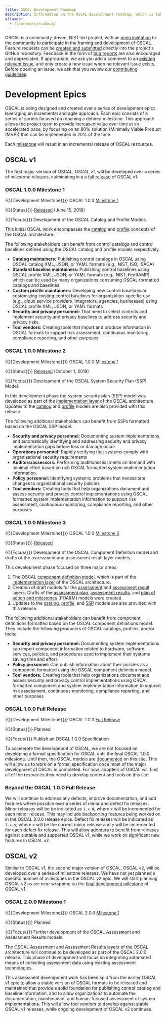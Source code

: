 ```yaml
---
title: OSCAL Development Roadmap
description: Information on the OSCAL development roadmap, which is taking place over a series of milestones.
aliases:
  - /learnmore/roadmap/
---
```


OSCAL is a community-driven, NIST-led project, with an [open invitation](https://github.com/usnistgov/OSCAL/blob/master/CONTRIBUTING.md) to the community to participate in the framing and development of OSCAL. Feature requests can be [created and submitted](https://github.com/usnistgov/OSCAL/issues/new?assignees=&labels=User+Story%2C+enhancement&template=feature_request.md) directly into the project's GitHub repository. Feedback in the form of [bug reports](https://github.com/usnistgov/OSCAL/issues/new?assignees=&labels=bug&template=bug_report.md) are also encouraged and appreciated. If appropriate, we ask you add a comment to an [existing relevant issue](https://github.com/usnistgov/OSCAL/issues), and only create a new issue when no relevant issue exists. Before opening an issue, we ask that you review our [contributing guidelines](https://github.com/usnistgov/OSCAL/blob/master/CONTRIBUTING.md).

# Development Epics

OSCAL is being designed and created over a series of development epics leveraging an incremental and agile approach. Each epic consists of a series of sprints focused on reaching a defined milestone. This approach allows the project team to provide increased value over time at an accelerated pace, by focusing on an 80% solution (Minimally Viable Product (MVP)) that can be implemented in 20% of the time.

Each [milestone](https://github.com/usnistgov/OSCAL/milestones) will result in an incremental release of OSCAL resources.

## OSCAL v1

The first major version of OSCAL, OSCAL v1, will be developed over a series of milestone releases, culminating in a a [full release](#oscal-1-0-0-full-release) of OSCAL v1.

### OSCAL 1.0.0 Milestone 1

{{<usa-tag>}}Development Milestone{{</usa-tag>}} OSCAL 1.0.0 [Milestone 1](https://github.com/usnistgov/OSCAL/milestone/1)

{{<usa-tag>}}Status{{</usa-tag>}} [Released](https://github.com/usnistgov/OSCAL/releases/tag/v1.0.0-milestone1) (June 15, 2019)

{{<usa-tag>}}Focus{{</usa-tag>}} Development of the OSCAL Catalog and Profile Models.

This initial OSCAL work encompasses the [catalog](/documentation/schema/profile-layer/#catalog) and [profile](/documentation/schema/profile-layer/#profile) concepts of the OSCAL architecture.

The following stakeholders can benefit from control catalogs and control baselines defined using the OSCAL catalog and profile models respectively.

- **Catalog maintainers:** Publishing control catalogs in OSCAL using OSCAL catalog XML, JSON, or YAML formats (e.g., NIST, ISO, ISACA)
- **Standard baseline maintainers:** Publishing control baselines using OSCAL profile XML, JSON, or YAML formats (e.g., NIST, FedRAMP), which can be used by many organizations consuming OSCAL formatted catalogs and baselines
- **Custom profile maintainers:** Developing new control baselines or customizing existing control baselines for organization-specific use (e.g., cloud service providers, integrators, agencies, businesses) using OSCAL profile XML, JSON, or YAML formats
- **Security and privacy personnel:** That need to select controls and implement security and privacy baselines to address security and privacy risks.
- **Tool vendors:** Creating tools that import and produce information in OSCAL formats to support risk assessment, continuous monitoring, compliance reporting, and other purposes

### OSCAL 1.0.0 Milestone 2

{{<usa-tag>}}Development Milestone{{</usa-tag>}} OSCAL 1.0.0 [Milestone 1](https://github.com/usnistgov/OSCAL/milestone/2)

{{<usa-tag>}}Status{{</usa-tag>}} [Released](https://github.com/usnistgov/OSCAL/releases/tag/v1.0.0-milestone2) (October 1, 2019)

{{<usa-tag>}}Focus{{</usa-tag>}} Development of the OSCAL System Security Plan (SSP) Model.

In this development phase the system security plan (SSP) model was developed as part of the [implementation layer](/documentation/schema/implementation-layer/) of the OSCAL architecture. Updates to the [catalog](/documentation/schema/catalog-layer/catalog/) and [profile](/documentation/schema/profile-layer/profile/) models are also provided with this release.

The following additional stakeholders can benefit from SSPs formatted based on the OSCAL SSP model.

- **Security and privacy personnel:** Documenting system implementations, and automatically identifying and addressing security and privacy implementation gaps before loss or damage occur
- **Operations personnel:** Rapidly verifying that systems comply with organizational security requirements
- **Auditors/assessors:** Performing audits/assessments on demand with minimal effort based on rich OSCAL formatted system implementation information.
- **Policy personnel:** Identifying systemic problems that necessitate changes to organizational security policies
- **Tool vendors:** Creating tools that help organizations document and assess security and privacy control implementations using OSCAL formatted system implementation information to support risk assessment, continuous monitoring, compliance reporting, and other purposes

### OSCAL 1.0.0 Milestone 3

{{<usa-tag>}}Development Milestone{{</usa-tag>}} OSCAL 1.0.0 [Milestone 3](https://github.com/usnistgov/OSCAL/milestone/3)

{{<usa-tag>}}Status{{</usa-tag>}} [Released](https://github.com/usnistgov/OSCAL/releases/)

{{<usa-tag>}}Focus{{</usa-tag>}} Development of the OSCAL Component Definition model and drafts of the assessment and assessment result layer models.

This development phase focused on three major areas:

1. The OSCAL [component definition model](/documentation/schema/implementation-layer/component/), which is part of the [implementation layer](/documentation/schema/implementation-layer/) of the OSCAL architecture.
1. Creation of draft models for the [assessment](/documentation/schema/assessment-layer/) and [assessment result](/documentation/schema/assessment-results-layer/) layers. Drafts of the [assessment plan](/documentation/schema/assessment-layer/assessment-plan/), [assessment results](/documentation/schema/assessment-results-layer/assessment-results/), and [plan of action and milestones](/documentation/schema/assessment-results-layer/poam/) (POA&M) models were created.
1. Updates to the [catalog](/documentation/schema/catalog-layer/catalog/), [profile](/documentation/schema/profile-layer/profile/), and [SSP](/documentation/schema/implementation-layer/ssp/) models are also provided with this release.

The following additional stakeholders can benefit from component definitions formatted based on the OSCAL component definitions model. They include the following producers of OSCAL catalogs, profiles, and/or tools:

- **Security and privacy personnel:** Documenting system implementations can import component information related to hardware, software, services, policies, and procedures used to implement their systems saving time and effort
- **Policy personnel:** Can publish information about their policies as a component formatted using the OSCAL component definition model.
- **Tool vendors:** Creating tools that help organizations document and assess security and privacy control implementations using OSCAL formatted component and system implementation information to support risk assessment, continuous monitoring, compliance reporting, and other purposes

### OSCAL 1.0.0 Full Release

{{<usa-tag>}}Development Milestone{{</usa-tag>}} OSCAL 1.0.0 [Full Release](https://github.com/usnistgov/OSCAL/milestone/4)

{{<usa-tag>}}Status{{</usa-tag>}} Planned

{{<usa-tag>}}Focus{{</usa-tag>}} Publish an OSCAL 1.0.0 Specification

To accelerate the development of OSCAL, we are not focused on developing a formal specification for OSCAL until the final OSCAL 1.0.0 milestone. Until then, the OSCAL models are [documented](/documentation/schema/) on this site. This will allow us to work on a formal specification once most of the major development of OSCAL is completed. For now, adopters of OSCAL will find all of the resources they need to develop content and tools on this site.

### Beyond the OSCAL 1.0.0 Full Release

We will continue to address any defects, improve documentation, and add features where possible over a series of minor and defect fix releases. Minor releases will be be indicated as `1.x.0`, where `x` will be incremented for each minor release. This may include backporting features being worked on in the OSCAL 2.0.0 release epics. Defect fix releases will be indicated as `1.x.y`, where `x` will be the current minor release and `y` will be incremented for each defect fix release. This will allow adopters to benefit from releases against a stable and supported OSCAL v1, while we work on significant new features in OSCAL v2.

## OSCAL v2

Similar to OSCAL v1, the second major version of OSCAL, OSCAL v2, will be developed over a series of milestone releases. We have not yet planned a specific number of milestones in the OSCAL v2 epic. We will start planning OSCAL v2 as are near wrapping up the [final development milestone](#oscal-1-0-0-full-release) of OSCAL v1.

### OSCAL 2.0.0 Milestone 1

{{<usa-tag>}}Development Milestone{{</usa-tag>}} OSCAL 2.0.0 [Milestone 1](https://github.com/usnistgov/OSCAL/milestone/5)

{{<usa-tag>}}Status{{</usa-tag>}} Planned

{{<usa-tag>}}Focus{{</usa-tag>}} Further development of the OSCAL Assessment and Assessment Results models.

The OSCAL Assessment and Assessment Results layers of the OSCAL architecture will continue to be developed as part of the OSCAL 2.0.0 release. This phase of development will focus on integrating automated means of collecting assessment data using existing assessment technologies.

This assessment development work has been split from the earlier OSCAL v1 epic to allow a stable version of OSCAL formats to be released and maintained that provide a solid foundation for publishing control catalog and baseline information, and to allow organizations to automate the documentation, maintenance, and human-focused assessment of system implementations. This will allow tool vendors to develop against stable OSCAL v1 releases, while ongoing development of OSCAL v2 continues.
